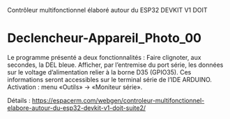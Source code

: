 Contrôleur multifonctionnel élaboré autour du ESP32 DEVKIT V1 DOIT
# Declencheur-Appareil_Photo_00
Le programme présenté a deux fonctionnalités : Faire clignoter, aux secondes, la DEL bleue.  Afficher, par l’entremise du port série, les données sur le voltage d’alimentation relier à la borne D35 (GPIO35). Ces informations seront accessibles sur le terminal série de l’IDE ARDUINO. Activation : menu «Outils» -> «Moniteur série».

Détails : https://espacerm.com/webgen/controleur-multifonctionnel-elabore-autour-du-esp32-devkit-v1-doit-suite2/
